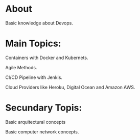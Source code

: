 # About
Basic knowledge about Devops.
# Main Topics:

<p>Containers with Docker and Kubernets.</p>
<p>Agile Methods.</p>
<p>CI/CD Pipeline with Jenkis.</p>
<p>Cloud Providers like Heroku, Digital Ocean and Amazon AWS.</p>

# Secundary Topis:
<p>Basic arquitectural concepts</p>
<p>Basic computer network concepts.</p>
